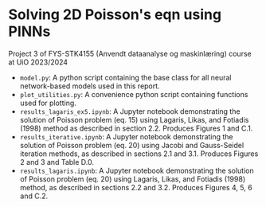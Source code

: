 # Solving 2D Poisson's eqn using PINNs

Project 3 of FYS-STK4155 (Anvendt dataanalyse og maskinlæring) course at UiO 2023/2024

- `model.py`: A python script containing the base class for all neural network-based models used in this
report.
- `plot_utilities.py`: A convenience python script containing functions used for plotting.
- `results_lagaris_ex5.ipynb`: A Jupyter notebook demonstrating the solution of Poisson problem (eq. 15)
using Lagaris, Likas, and Fotiadis (1998) method as described in section 2.2. Produces Figures 1 and
C.1.
- `results_iterative.ipynb`: A Jupyter notebook demonstrating the solution of Poisson problem (eq. 20)
using Jacobi and Gauss-Seidel iteration methods, as described in sections 2.1 and 3.1. Produces Figures
2 and 3 and Table D.0.
- `results_lagaris.ipynb`: A Jupyter notebook demonstrating the solution of Poisson problem (eq. 20)
using Lagaris, Likas, and Fotiadis (1998) method, as described in sections 2.2 and 3.2. Produces
Figures 4, 5, 6 and C.2.
